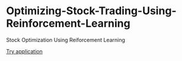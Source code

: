 # Optimizing-Stock-Trading-Using-Reinforcement-Learning
 Stock Optimization Using Reiforcement Learning
 
 [Try application](https://stock-trading-rl.herokuapp.com)
